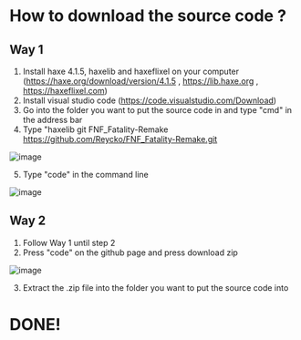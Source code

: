 # How to download the source code ?
## Way 1
1. Install haxe 4.1.5, haxelib and haxeflixel on your computer (https://haxe.org/download/version/4.1.5 , https://lib.haxe.org , https://haxeflixel.com)
2. Install visual studio code (https://code.visualstudio.com/Download)
3. Go into the folder you want to put the source code in and type "cmd" in the address bar
4. Type "haxelib git FNF_Fatality-Remake https://github.com/Reycko/FNF_Fatality-Remake.git

![image](https://user-images.githubusercontent.com/78082869/138708098-6419fe6a-b033-4350-a516-fe838ec935f1.png)

5. Type "code" in the command line


![image](https://user-images.githubusercontent.com/78082869/138708285-c645be48-2c03-4eea-91e9-2d16eddc1d0b.png)

## Way 2
1. Follow Way 1 until step 2
2. Press "code" on the github page and press download zip

![image](https://user-images.githubusercontent.com/78082869/138709072-9956a8d8-7d1f-4123-a03d-5efd51ded8d5.png)

3. Extract the .zip file into the folder you want to put the source code into

#                       DONE!
